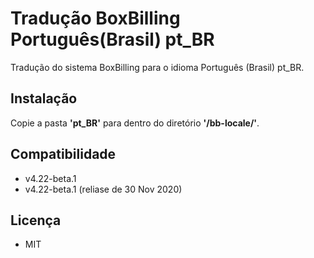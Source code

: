 # Tradução BoxBilling Português(Brasil) pt_BR
<p>Tradução do sistema BoxBilling para o idioma Português (Brasil) pt_BR.</p>
<h2>Instalação</h2>
<p>Copie a pasta <b>'pt_BR'</b> para dentro do diretório <b>'/bb-locale/'</b>.</p>
<h2>Compatibilidade</h2>
<ul>
    <li>v4.22-beta.1</li>
    <li>v4.22-beta.1 (reliase de 30 Nov 2020)</li>
</ul>
<h2>Licença</h2>
<ul>
    <li>MIT</li>
</ul>
